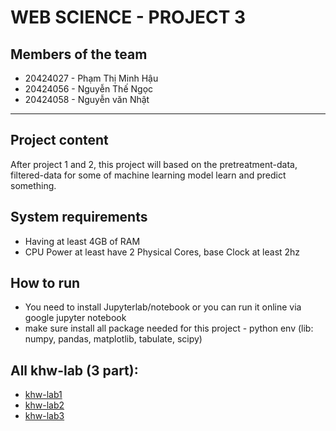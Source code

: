 # WEB SCIENCE - PROJECT 3

## Members of the team

-   20424027 - Phạm Thị Minh Hậu
-   20424056 - Nguyễn Thế Ngọc
-   20424058 - Nguyễn văn Nhật

---

## Project content

After project 1 and 2, this project will based on the pretreatment-data, filtered-data for some of machine learning model learn and predict something.

## System requirements

-   Having at least 4GB of RAM
-   CPU Power at least have 2 Physical Cores, base Clock at least 2hz

## How to run

-   You need to install Jupyterlab/notebook or you can run it online via google jupyter notebook
-   make sure install all package needed for this project - python env (lib: numpy, pandas, matplotlib, tabulate, scipy)

## All khw-lab (3 part):
-  [khw-lab1](https://github.com/ngocsotn/khw-lab1)
-  [khw-lab2](https://github.com/ngocsotn/khw-lab2)
-  [khw-lab3](https://github.com/ngocsotn/khw-lab3)
